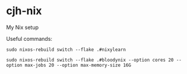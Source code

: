 # cjh-nix
My Nix setup

Useful commands:
``` 
sudo nixos-rebuild switch --flake .#nixylearn

sudo nixos-rebuild switch --flake .#bloodynix --option cores 20 --option max-jobs 20 --option max-memory-size 16G 

```

